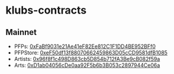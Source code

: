 # klubs-contracts

## Mainnet
- PFPs: [0xFaBf9031e21Ae41eF82Ee812C1F1DD4BE952BFf0](https://scope.klaytn.com/account/0xFaBf9031e21Ae41eF82Ee812C1F1DD4BE952BFf0)
- PFPStore: [0xeF50df13f88070662459863D05cCD9581dfB1085](https://scope.klaytn.com/account/0xeF50df13f88070662459863D05cCD9581dfB1085)
- Artists: [0x96f8f1c498D863cb5D854b712fA3Be9cB082f59a](https://scope.klaytn.com/account/0x96f8f1c498D863cb5D854b712fA3Be9cB082f59a)
- Arts: [0xD1ab04056cDe0aa92F5b6b3B053c2897944Ce06a](https://scope.klaytn.com/token/0xD1ab04056cDe0aa92F5b6b3B053c2897944Ce06a)